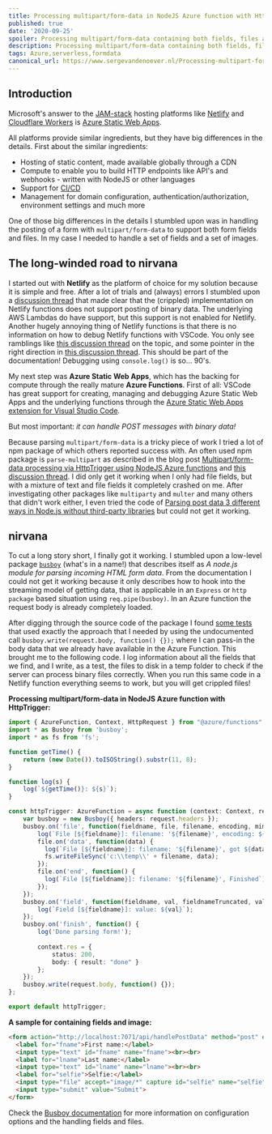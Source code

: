 ```yaml
---
title: Processing multipart/form-data in NodeJS Azure function with HttpTrigger
published: true
date: '2020-09-25'
spoiler: Processing multipart/form-data containing both fields, files and images is not as easy as it seems to be in a NodeJS Azure function with HttpTrigger. But it can be done, and I will show you how! 
description: Processing multipart/form-data containing both fields, files and images is not as easy as it seems to be in a NodeJS Azure function with HttpTrigger. But it can be done, and I will show you how!
tags: Azure,serverless,formdata
canonical_url: https://www.sergevandenoever.nl/Processing-multipart-form-data-in-nodejs-azure-function-with-httptrigger/
---
```


## Introduction
Microsoft's answer to the [JAM-stack](https://jamstack.org/) hosting platforms like [Netlify](https://www.netlify.com/) and [Cloudflare Workers](https://workers.cloudflare.com/) is [Azure Static Web Apps](https://azure.microsoft.com/en-us/services/app-service/static/).

All platforms provide similar ingredients, but they have big differences in the details. First about the similar ingredients:

- Hosting of static content, made available globally through a CDN
- Compute to enable you to build HTTP endpoints like API's and webhooks - written with NodeJS or other languages
- Support for [CI/CD](https://en.wikipedia.org/wiki/CI/CD)
- Management for domain configuration, authentication/authorization, environment settings and much more

One of those big differences in the details I stumbled upon was in handling the posting of a form with `multipart/form-data` to support both form fields and files. In my case I needed to handle a set of fields and a set of images.

## The long-winded road to nirvana
I started out with **Netlify** as the platform of choice for my solution because it is simple and free. After a lot of trials and (always) errors I stumbled upon a [discussion thread](https://community.netlify.com/t/functions-issues-parsing-images-from-multipart-form-data/3068) that made clear that the (crippled) implementation on Netlify functions does not support posting of binary data. The underlying AWS Lambdas do have support, but this support is not enabled for Netlify. Another hugely annoying thing of Netlify functions is that there is no information on how to debug Netlify functions with VSCode. You only see ramblings like [this discussion thread](https://community.netlify.com/t/running-netlify-functions-in-a-debugger/9758/3) on the topic, and some pointer in the right direction in [this discussion thread](https://github.com/netlify/cli/issues/409). This should be part of the documentation! Debugging using `console.log()` is so... 90's.

My next step was **Azure Static Web Apps**, which has the backing for compute through the really mature **Azure Functions**. First of all: VSCode has great support for creating, managing and debugging Azure Static Web Apps and the underlying functions through the [Azure Static Web Apps extension for Visual Studio Code](https://marketplace.visualstudio.com/items?itemName=ms-azuretools.vscode-azurestaticwebapps).

But most important: *it can handle POST messages with binary data!*

Because parsing `multipart/form-data` is a tricky piece of work I tried a lot of npm package of which others reported success with. An often used npm package is `parse-multipart` as described in the blog post [Multipart/form-data processing via HttpTrigger using NodeJS Azure functions](https://www.builtwithcloud.com/multipart-form-data-processing-via-httptrigger-using-nodejs-azure-functions/) and [this discussion thread](https://social.msdn.microsoft.com/Forums/sqlserver/en-US/551debce-57f0-43f8-8447-c00bd77ba37a/httptrigger-with-multipart-formdata?forum=AzureFunctions). I did only get it working when I only had  file fields, but with a mixture of text and file fields it completely crashed on me. After investigating other packages like `multiparty` and `multer` and many others that didn't work either, I even tried the code of [Parsing post data 3 different ways in Node.js without third-party libraries](https://medium.com/javascript-in-plain-english/parsing-post-data-3-different-ways-in-node-js-e39d9d11ba8) but could not get it working.

## nirvana
To cut a long story short, I finally got it working. I stumbled upon a low-level package [`busboy`](https://www.npmjs.com/package/busboy) (what's in a name!) that describes itself as *A node.js module for parsing incoming HTML form data*. From the documentation I could not get it working because it only describes how to hook into the streaming model of getting data, that is applicable in an `Express` or `http package` based situation using `req.pipe(busboy)`. In an Azure function the request body is already completely loaded. 

After digging through the source code of the package I found [some tests](https://github.com/mscdex/busboy/blob/master/test/test-types-multipart.js) that used exactly the approach that I needed by using the undocumented call `busboy.write(request.body, function() {});` where I can pass-in the body data that we already have available in the Azure Function. This brought me to the following code.  I log information about all the fields that we find, and I write, as a test, the files to disk in a temp folder to check if the server can process binary files correctly. When you run this same code in a Netlify function everything seems to work, but you will get crippled files!

**Processing multipart/form-data in NodeJS Azure function with HttpTrigger:**
```typescript
import { AzureFunction, Context, HttpRequest } from "@azure/functions"
import * as Busboy from 'busboy';
import * as fs from 'fs';

function getTime() {
    return (new Date()).toISOString().substr(11, 8);
}

function log(s) {
    log(`${getTime()}: ${s}`);
}

const httpTrigger: AzureFunction = async function (context: Context, request: HttpRequest): Promise<void> {
    var busboy = new Busboy({ headers: request.headers });
    busboy.on('file', function(fieldname, file, filename, encoding, mimetype) {
        log(`File [${fieldname}]: filename: '${filename}', encoding: ${encoding}, mimetype: ${mimetype}`);
        file.on('data', function(data) {
          log(`File [${fieldname}]: filename: '${filename}', got ${data.length} bytes`);
          fs.writeFileSync('c:\\temp\\' + filename, data);
        });
        file.on('end', function() {
          log(`File [${fieldname}]: filename: '${filename}', Finished`);
        });
    });
    busboy.on('field', function(fieldname, val, fieldnameTruncated, valTruncated, encoding, mimetype) {
        log(`Field [${fieldname}]: value: ${val}`);
    });
    busboy.on('finish', function() {
        log('Done parsing form!');
    
        context.res = {
            status: 200, 
            body: { result: "done" }
        };
    });
    busboy.write(request.body, function() {});
};

export default httpTrigger;
```

**A sample for containing fields and image:**

```html
<form action="http://localhost:7071/api/handlePostData" method="post" enctype="multipart/form-data">
  <label for="fname">First name:</label>
  <input type="text" id="fname" name="fname"><br><br>
  <label for="lname">Last name:</label>
  <input type="text" id="lname" name="lname"><br><br>
  <label for="selfie">Selfie:</label>
  <input type="file" accept="image/*" capture id="selfie" name="selfie"><br><br>
  <input type="submit" value="Submit">
</form>
```

Check the [Busboy documentation](https://www.npmjs.com/package/busboy) for more information on configuration options and the handling fields and files.